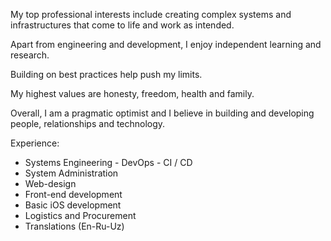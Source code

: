 My top professional interests include creating complex systems and infrastructures that come to life and work as intended.

Apart from engineering and development, I enjoy independent learning and research.

Building on best practices help push my limits.

My highest values are honesty, freedom, health and family.

Overall, I am a pragmatic optimist and I believe in building and developing people, relationships and technology.

Experience:
- Systems Engineering - DevOps - CI / CD
- System Administration
- Web-design
- Front-end development
- Basic iOS development
- Logistics and Procurement
- Translations (En-Ru-Uz)
